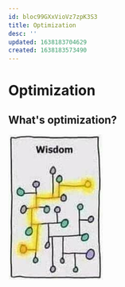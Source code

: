 ```yaml
---
id: bloc99GXxVioVz7zpK3S3
title: Optimization
desc: ''
updated: 1638183704629
created: 1638183573490
---
```

# Optimization

## What's optimization?

![](/assets/images/wisdom.png)
